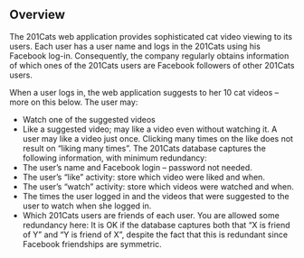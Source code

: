 ## Overview

The 201Cats web application provides sophisticated cat video viewing to its users. Each user has a user name and logs in the 201Cats using his Facebook log-in. Consequently, the company regularly obtains information of which ones of the 201Cats users are Facebook followers of other 201Cats users. 

When a user logs in, the web application suggests to her 10 cat videos – more on this below. The user may:
- Watch one of the suggested videos
- Like a suggested video; may like a video even without watching it. A user may like a video just
once. Clicking many times on the like does not result on “liking many times”. The 201Cats database captures the following information, with minimum redundancy:
- The user’s name and Facebook login – password not needed.
- The user’s “like” activity: store which video were liked and when.
- The user’s “watch” activity: store which videos were watched and when.
- The times the user logged in and the videos that were suggested to the user to watch when she
logged in.
- Which 201Cats users are friends of each user. You are allowed some redundancy here: It is OK if
the database captures both that “X is friend of Y” and “Y is friend of X”, despite the fact that this is redundant since Facebook friendships are symmetric.

